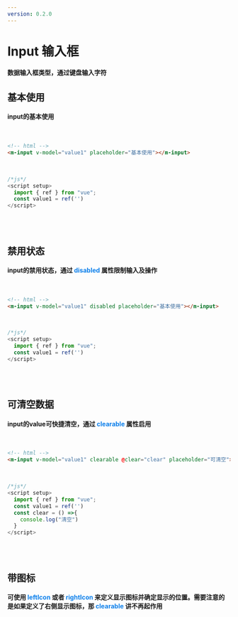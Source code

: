 ```yaml
---
version: 0.2.0
---
```

# Input 输入框 <a href="https://github.com/Ningstyle/mzlui-doc/blob/main/src/page/md/input/input.md" target="_back" title="您可在Github上编辑此页面"><i class="iconfont m-icon-bianji" style="font-size:25px;color:#0e80eb"></i></a>
#### 数据输入框类型，通过键盘输入字符
## 基本使用
#### input的基本使用
<div style="width:350px"><m-input placeholder="基本使用"></m-input></div>
<br/>

```html
<!-- html -->
<m-input v-model="value1" placeholder="基本使用"></m-input>
```
<br/>

```javascript
/*js*/
<script setup>
  import { ref } from "vue";
  const value1 = ref('')
</script>
```
<br/>
<br/>

## 禁用状态
#### input的禁用状态，通过 <font color=#0e80eb>**disabled**</font> 属性限制输入及操作
<div style="width:350px"><m-input disabled placeholder="禁用状态"></m-input></div>
<br/>

```html
<!-- html -->
<m-input v-model="value1" disabled placeholder="基本使用"></m-input>
```
<br/>

```javascript
/*js*/
<script setup>
  import { ref } from "vue";
  const value1 = ref('')
</script>
```
<br/>
<br/>

## 可清空数据
#### input的value可快捷清空，通过 <font color=#0e80eb>**clearable**</font> 属性启用
<div style="width:350px">
  <m-input v-model="value1" clearable @clear="clear" placeholder="可清空"></m-input>
</div>
<br/>

```html
<!-- html -->
<m-input v-model="value1" clearable @clear="clear" placeholder="可清空"></m-input>
```
<br/>

```javascript
/*js*/
<script setup>
  import { ref } from "vue";
  const value1 = ref('')
  const clear = () =>{
    console.log("清空")
  }
</script>
```
<br/>
<br/>

## 带图标
#### 可使用 <font color=#0e80eb>**leftIcon**</font> 或者 <font color=#0e80eb>**rightIcon**</font> 来定义显示图标并确定显示的位置。需要注意的是如果定义了右侧显示图标，那 <font color=#0e80eb>**clearable**</font> 讲不再起作用
<br/>

